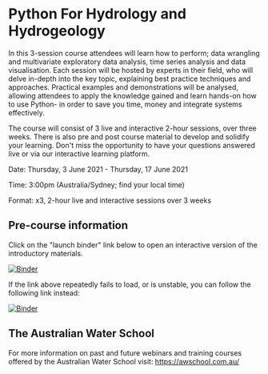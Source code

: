 # Python For Hydrology and Hydrogeology

In this 3-session course attendees will learn how to perform; data wrangling and multivariate exploratory data analysis, time series analysis and data visualisation. Each session will be hosted by experts in their field, who will delve in-depth into the key topic, explaining best practice techniques and approaches. Practical examples and demonstrations will be analysed, allowing attendees to apply the knowledge gained and learn hands-on how to use Python- in order to save you time, money and integrate systems effectively.

The course will consist of 3 live and interactive 2-hour sessions, over three weeks. There is also pre and post course material to develop and solidify your learning. Don't miss the opportunity to have your questions answered live or via our interactive learning platform.

Date: Thursday, 3 June 2021 - Thursday, 17 June 2021

Time: 3:00pm (Australia/Sydney; find your local time)

Format: x3, 2-hour live and interactive sessions over 3 weeks

## Pre-course information

Click on the "launch binder" link below to open an interactive version of the introductory materials.

[![Binder](https://notebooks.gesis.org/binder/badge_logo.svg)](https://notebooks.gesis.org/binder/v2/gh/AustralianWaterSchool/PythonForHydrologyAndHydrogeology/main?filepath=waterra_python_intro.ipynb)

If the link above repeatedly fails to load, or is unstable, you can follow the following link instead:

[![Binder](https://mybinder.org/badge_logo.svg)](https://mybinder.org/v2/gh/AustralianWaterSchool/PythonForHydrologists/main?filepath=waterra_python_intro.ipynb)

## The Australian Water School

For more information on past and future webinars and training courses offered by the Australian Water School visit: https://awschool.com.au/
